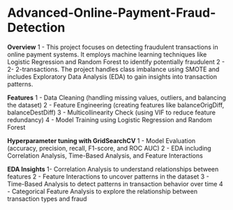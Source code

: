# Advanced-Online-Payment-Fraud-Detection

**Overview**
1 - This project focuses on detecting fraudulent transactions in online payment systems. It employs machine learning techniques like Logistic Regression and Random Forest to identify potentially fraudulent 2 - 2- 2-transactions. The project handles class imbalance using SMOTE and includes Exploratory Data Analysis (EDA) to gain insights into transaction patterns.

**Features**
1 - Data Cleaning (handling missing values, outliers, and balancing the dataset)
2 - Feature Engineering (creating features like balanceOrigDiff, balanceDestDiff)
3 - Multicollinearity Check (using VIF to reduce feature redundancy)
4 - Model Training using Logistic Regression and Random Forest

**Hyperparameter tuning with GridSearchCV**
1 - Model Evaluation (accuracy, precision, recall, F1-score, and ROC AUC)
2 - EDA including Correlation Analysis, Time-Based Analysis, and Feature Interactions

**EDA Insights**
1- Correlation Analysis to understand relationships between features
2 - Feature Interactions to uncover patterns in the dataset
3 - Time-Based Analysis to detect patterns in transaction behavior over time
4 - Categorical Feature Analysis to explore the relationship between transaction types and fraud
